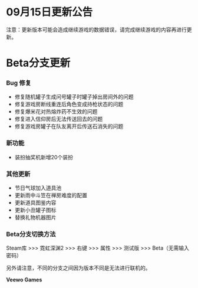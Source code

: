 # 09月15日更新公告

注意：更新版本可能会造成继续游戏的数据错误，请完成继续游戏的内容再进行更新。

# Beta分支更新

### Bug 修复

* 修复随机罐子生成问号罐子时罐子掉出房间外的问题
* 修复游戏房断线重连后角色变成持枪状态的问题
* 修复爆米花对热熔炸药不生效的问题
* 修复进入信仰房后无法传送回去的问题
* 修复游戏房罐子在队友离开后传送石消失的问题
### 新功能

* 装扮抽奖机新增20个装扮
### 其他更新

* 节日气球加入道具池
* 更新雨中斗笠在禅房难度的配置
* 更新道具图鉴内容
* 更新小丑罐子图标
* 替换礼物机器图片
### Beta分支切换方法

Steam库 >>> 霓虹深渊2 >>> 右键 >>> 属性 >>> 测试版 >>> Beta（无需输入密码）

另外请注意，不同的分支之间因为版本不同是无法进行联机的。

**Veewo Games**

